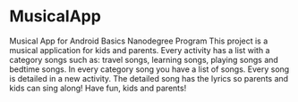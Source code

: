 # MusicalApp
Musical App for Android Basics Nanodegree Program 
This project is a musical application for kids and parents. Every activity has a list with a category songs such as: travel songs, learning songs, playing songs and bedtime songs. 
In every category song you have a list of songs. Every song is detailed in a new activity. The detailed song has the lyrics so parents and kids can sing along!
Have fun, kids and parents!
